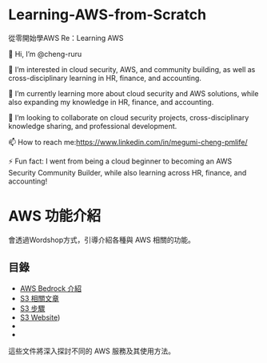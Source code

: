 # Learning-AWS-from-Scratch
從零開始學AWS Re：Learning AWS

👋 Hi, I’m @cheng-ruru

👀 I’m interested in cloud security, AWS, and community building, as well as cross-disciplinary learning in HR, finance, and accounting.

🌱 I’m currently learning more about cloud security and AWS solutions, while also expanding my knowledge in HR, finance, and accounting.

💞️ I’m looking to collaborate on cloud security projects, cross-disciplinary knowledge sharing, and professional development.

📫 How to reach me:https://www.linkedin.com/in/megumi-cheng-pmlife/

⚡ Fun fact: I went from being a cloud beginner to becoming an AWS Security Community Builder, while also learning across HR, finance, and accounting!

# AWS 功能介紹

會透過Wordshop方式，引導介紹各種與 AWS 相關的功能。

## 目錄
- [AWS Bedrock 介紹](AWS-Bedrock)
- [S3 相關文章](https://medium.com/@irene119110/s3-b6f598bdaf6a)
- [S3 步驟](https://github.com/cheng-ruru/Learning-AWS-from-Scratch/commit/f2975ee8547577afcab53c667a05206073f4a1ef#commitcomment-151984977)
- [S3 Website](https://github.com/cheng-ruru/Learning-AWS-from-Scratch/commit/1c7c76978f6ba4cea4dc4d2e62e66f2ed5a8a40f#commitcomment-151986013))
- 
- 

這些文件將深入探討不同的 AWS 服務及其使用方法。
